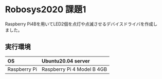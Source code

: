 # Robosys2020 課題1
Raspberry Pi4Bを用いてLED2個を点灯や点滅させるデバイスドライバを作成しました。
## 実行環境
|OS|Ubuntu20.04 server|
|:---|:---|
|Raspberry Pi|Raspberry Pi 4 Model B 4GB|
